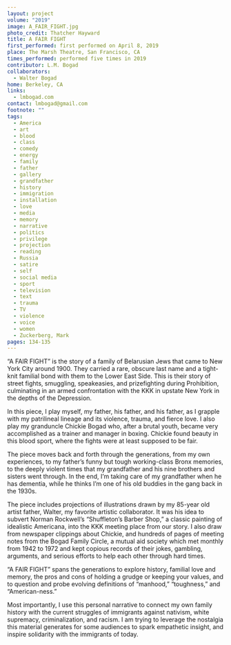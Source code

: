 ```yaml
---
layout: project
volume: "2019"
image: A_FAIR_FIGHT.jpg
photo_credit: Thatcher Hayward
title: A FAIR FIGHT
first_performed: first performed on April 8, 2019
place: The Marsh Theatre, San Francisco, CA
times_performed: performed five times in 2019
contributor: L.M. Bogad
collaborators:
  - Walter Bogad
home: Berkeley, CA
links:
  - lmbogad.com
contact: lmbogad@gmail.com
footnote: ""
tags:
  - America
  - art
  - blood
  - class
  - comedy
  - energy
  - family
  - father
  - gallery
  - grandfather
  - history
  - immigration
  - installation
  - love
  - media
  - memory
  - narrative
  - politics
  - privilege
  - projection
  - reading
  - Russia
  - satire
  - self
  - social media
  - sport
  - television
  - text
  - trauma
  - TV
  - violence
  - voice
  - women
  - Zuckerberg, Mark
pages: 134-135
---
```


“A FAIR FIGHT” is the story of a family of Belarusian Jews that came to New York City around 1900. They carried a rare, obscure last name and a tight-knit familial bond with them to the Lower East Side. This is their story of street fights, smuggling, speakeasies, and prizefighting during Prohibition, culminating in an armed confrontation with the KKK in upstate New York in the depths of the Depression.

In this piece, I play myself, my father, his father, and his father, as I grapple with my patrilineal lineage and its violence, trauma, and fierce love. I also play my granduncle Chickie Bogad who, after a brutal youth, became very accomplished as a trainer and manager in boxing. Chickie found beauty in this blood sport, where the fights were at least supposed to be fair.

The piece moves back and forth through the generations, from my own experiences, to my father’s funny but tough working-class Bronx memories, to the deeply violent times that my grandfather and his nine brothers and sisters went through. In the end, I’m taking care of my grandfather when he has dementia, while he thinks I’m one of his old buddies in the gang back in the 1930s.

The piece includes projections of illustrations drawn by my 85-year old artist father, Walter, my favorite artistic collaborator. It was his idea to subvert Norman Rockwell’s “Shuffleton’s Barber Shop,” a classic painting of idealistic Americana, into the KKK meeting place from our story. I also draw from newspaper clippings about Chickie, and hundreds of pages of meeting notes from the Bogad Family Circle, a mutual aid society which met monthly from 1942 to 1972 and kept copious records of their jokes, gambling, arguments, and serious efforts to help each other through hard times.

“A FAIR FIGHT” spans the generations to explore history, familial love and memory, the pros and cons of holding a grudge or keeping your values, and to question and probe evolving definitions of “manhood,” “toughness,” and “American-ness.”

Most importantly, I use this personal narrative to connect my own family history with the current struggles of immigrants against nativism, white supremacy, criminalization, and racism. I am trying to leverage the nostalgia this material generates for some audiences to spark empathetic insight, and inspire solidarity with the immigrants of today.
